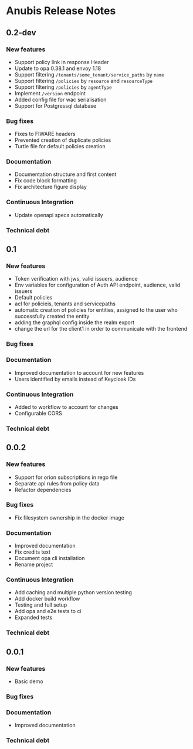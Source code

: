 # Anubis Release Notes

## 0.2-dev

### New features

- Support policy link in response Header
- Update to opa 0.38.1 and envoy 1.18
- Support filtering `/tenants/some_tenant/service_paths` by `name`
- Support filtering `/policies` by `resource` and `resourceType`
- Support filtering `/policies` by `agentType`
- Implement `/version` endpoint
- Added config file for wac serialisation
- Support for Postgressql database

### Bug fixes

- Fixes to FIWARE headers
- Prevented creation of duplicate policies
- Turtle file for default policies creation

### Documentation

- Documentation structure and first content
- Fix code block formatting
- Fix architecture figure display

### Continuous Integration

- Update openapi specs automatically

### Technical debt

## 0.1

### New features

- Token verification with jws, valid issuers, audience
- Env variables for configuration of Auth API endpoint, audience, valid issuers
- Default policies
- acl for policieis, tenants and servicepaths
- automatic creation of policies for entities, assigned to the user who
  successfully created the entity
- adding the graphql config inside the realm export
- change the url for the client1 in order to communicate with the frontend

### Bug fixes

### Documentation

- Improved documentation to account for new features
- Users identified by emails instead of Keycloak IDs

### Continuous Integration

- Added to workflow to account for changes
- Configurable CORS

### Technical debt

## 0.0.2

### New features

- Support for orion subscriptions in rego file
- Separate api rules from policy data
- Refactor dependencies

### Bug fixes

- Fix filesystem ownership in the docker image

### Documentation

- Improved documentation
- Fix credits text
- Document opa cli installation
- Rename project

### Continuous Integration

- Add caching and multiple python version testing
- Add docker build workflow
- Testing and full setup
- Add opa and e2e tests to ci
- Expanded tests

### Technical debt

## 0.0.1

### New features

- Basic demo

### Bug fixes

### Documentation

- Improved documentation

### Technical debt
